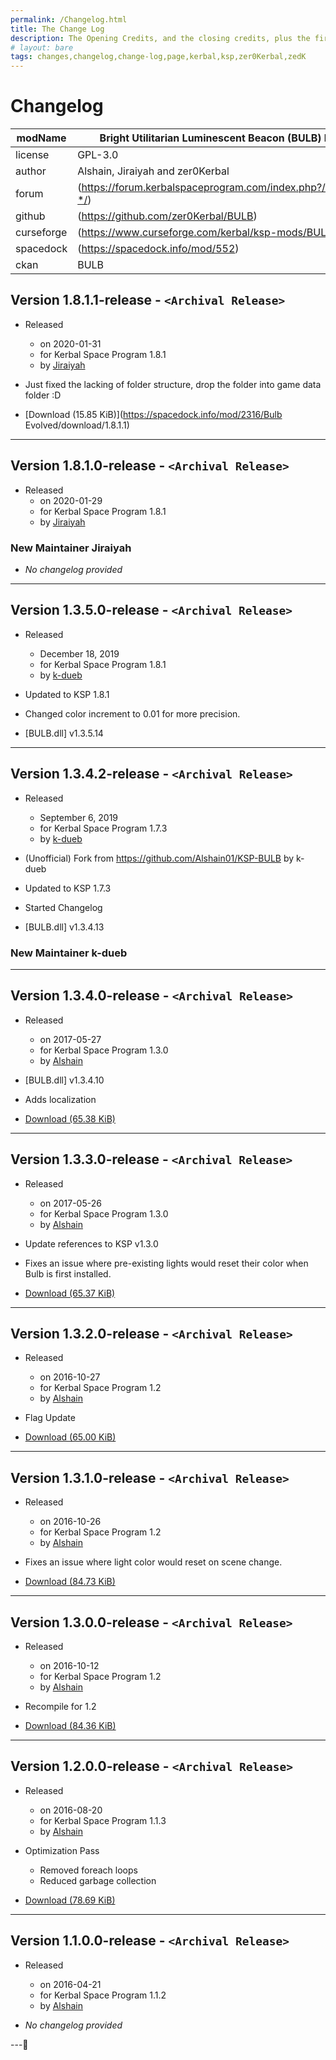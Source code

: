 ```yaml
---
permalink: /Changelog.html
title: The Change Log
description: The Opening Credits, and the closing credits, plus the first of two (or is three) end credit scenes
# layout: bare
tags: changes,changelog,change-log,page,kerbal,ksp,zer0Kerbal,zedK
---
```

<!-- hdr-changelog.md v1.0.0.1
Bright Utilitarian Luminescent Beacon (BULB)
created: 13 May 2022
updated: 05 Nov 2022
CC BY-ND 4.0 by zer0Kerbal -->  
# Changelog  
  
| modName    | Bright Utilitarian Luminescent Beacon (BULB) by Alshain           |
| ---------- | ----------------------------------------------------------------- |
| license    | GPL-3.0                                                           |
| author     | Alshain, Jiraiyah and zer0Kerbal                                  |
| forum      | (https://forum.kerbalspaceprogram.com/index.php?/topic/202945-*/) |
| github     | (https://github.com/zer0Kerbal/BULB)                              |
| curseforge | (https://www.curseforge.com/kerbal/ksp-mods/BULB)                 |
| spacedock  | (https://spacedock.info/mod/552)                                  |
| ckan       | BULB                                                              |

## Version 1.8.1.1-release - `<Archival Release>`

* Released
  * on 2020-01-31
  * for Kerbal Space Program 1.8.1
  * by [Jiraiyah](https://github.com/Jiraiyah)

* Just fixed the lacking of folder structure, drop the folder into game data folder :D
* [Download (15.85 KiB)](https://spacedock.info/mod/2316/Bulb Evolved/download/1.8.1.1)

---

## Version 1.8.1.0-release - `<Archival Release>`

* Released
  * on 2020-01-29
  * for Kerbal Space Program 1.8.1
  * by [Jiraiyah](https://github.com/Jiraiyah)

### New Maintainer Jiraiyah

* *No changelog provided*

---

## Version 1.3.5.0-release - `<Archival Release>`

* Released
  * December 18, 2019
  * for Kerbal Space Program 1.8.1
  * by [k-dueb](https://github.com/k-dueb)

* Updated to KSP 1.8.1
* Changed color increment to 0.01 for more precision.
* [BULB.dll] v1.3.5.14

---

## Version 1.3.4.2-release - `<Archival Release>`

* Released
  * September 6, 2019
  * for Kerbal Space Program 1.7.3
  * by [k-dueb](https://github.com/k-dueb)

* (Unofficial) Fork from https://github.com/Alshain01/KSP-BULB by k-dueb
* Updated to KSP 1.7.3
* Started Changelog
* [BULB.dll] v1.3.4.13

### New Maintainer k-dueb

---

## Version 1.3.4.0-release - `<Archival Release>`

* Released
  * on 2017-05-27
  * for Kerbal Space Program 1.3.0
  * by [Alshain](https://github.com/Alshain01)

* [BULB.dll] v1.3.4.10
* Adds localization
* [Download (65.38 KiB)](https://spacedock.info/mod/552/Bulb/download/1.3.4)

---

## Version 1.3.3.0-release - `<Archival Release>`

* Released
  * on 2017-05-26
  * for Kerbal Space Program 1.3.0
  * by [Alshain](https://github.com/Alshain01)

* Update references to KSP v1.3.0
* Fixes an issue where pre-existing lights would reset their color when Bulb is first installed.
* [Download (65.37 KiB)](https://spacedock.info/mod/552/Bulb/download/1.3.3)

---

## Version 1.3.2.0-release - `<Archival Release>`

* Released
  * on 2016-10-27
  * for Kerbal Space Program 1.2
  * by [Alshain](https://github.com/Alshain01)

* Flag Update
* [Download (65.00 KiB)](https://spacedock.info/mod/552/Bulb/download/1.3.2)

---

## Version 1.3.1.0-release - `<Archival Release>`

* Released
  * on 2016-10-26
  * for Kerbal Space Program 1.2
  * by [Alshain](https://github.com/Alshain01)

* Fixes an issue where light color would reset on scene change.
* [Download (84.73 KiB)](https://spacedock.info/mod/552/Bulb/download/1.3.1)

---

## Version 1.3.0.0-release - `<Archival Release>`

* Released
  * on 2016-10-12
  * for Kerbal Space Program 1.2
  * by [Alshain](https://github.com/Alshain01)

* Recompile for 1.2
* [Download (84.36 KiB)](https://spacedock.info/mod/552/Bulb/download/1.3)

---

## Version 1.2.0.0-release - `<Archival Release>`

* Released
  * on 2016-08-20
  * for Kerbal Space Program 1.1.3
  * by [Alshain](https://github.com/Alshain01)

* Optimization Pass
  * Removed foreach loops
  * Reduced garbage collection
* [Download (78.69 KiB)](https://spacedock.info/mod/552/Bulb/download/1.2)

---

## Version 1.1.0.0-release - `<Archival Release>`

* Released
  * on 2016-04-21
  * for Kerbal Space Program 1.1.2
  * by [Alshain](https://github.com/Alshain01)

* *No changelog provided*

---